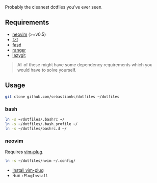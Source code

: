 Probably the cleanest dotfiles you've ever seen.

## Requirements

- [neovim](https://github.com/neovim/neovim) (>=v0.5)
- [fzf](https://github.com/junegunn/fzf)
- [fasd](https://github.com/clvv/fasd)
- [ranger](https://github.com/ranger/ranger)
- [lazygit](https://github.com/jesseduffield/lazygit)

> All of these might have some dependency requirements which you would have to solve yourself.

## Usage

```bash
git clone github.com/sebastianks/dotfiles ~/dotfiles
```

### bash

```bash
ln -s ~/dotfiles/.bashrc ~/
ln -s ~/dotfiles/.bash_profile ~/
ln -s ~/dotfiles/bashrc.d ~/
```

### neovim

Requires [vim-plug](https://github.com/junegunn/vim-plug).

```bash
ln -s ~/dotfiles/nvim ~/.config/
```

- [Install vim-plug](https://github.com/junegunn/vim-plug)
- Run `:PlugInstall`
